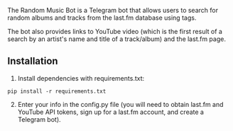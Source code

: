 The Random Music Bot is a Telegram bot that allows users to search for random albums and tracks from the last.fm database using tags. 

The bot also provides links to YouTube video (which is the first result of a search by an artist's name and title of a track/album) and the last.fm page.

## Installation

1. Install dependencies with requirements.txt:
```
pip install -r requirements.txt
```

2. Enter your info in the config.py file (you will need to obtain last.fm and YouTube API tokens, sign up for a last.fm account, and create a Telegram bot).
